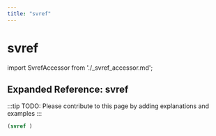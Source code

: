 ```yaml
---
title: "svref"
---
```


# svref

import SvrefAccessor from './_svref_accessor.md';

<SvrefAccessor />

## Expanded Reference: svref

:::tip
TODO: Please contribute to this page by adding explanations and examples
:::

```lisp
(svref )
```
